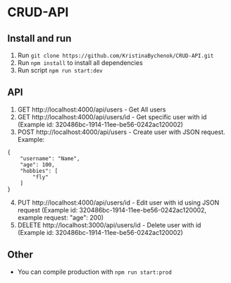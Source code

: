 # CRUD-API

## Install and run
1. Run `git clone https://github.com/KristinaBychenok/CRUD-API.git`
2. Run `npm install` to install all dependencies
3. Run script `npm run start:dev`

## API
1. GET http://localhost:4000/api/users - Get All users
2. GET http://localhost:4000/api/users/id - Get specific user with id (Example id: 320486bc-1914-11ee-be56-0242ac120002)
3. POST http://localhost:4000/api/users - Create user with JSON request. Example:
```
{
    "username": "Name",
    "age": 100,
    "hobbies": [
        "fly"
    ]
}
```
4. PUT http://localhost:4000/api/users/id - Edit user with id using JSON request (Example id: 320486bc-1914-11ee-be56-0242ac120002, example request: "age": 200)
5. DELETE http://localhost:3000/api/users/id - Delete user with id (Example id: 320486bc-1914-11ee-be56-0242ac120002)

## Other
- You can compile production with `npm run start:prod`

